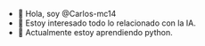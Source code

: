 - 👋 Hola, soy @Carlos-mc14
- 👀 Estoy interesado todo lo relacionado con la IA.
- 🌱 Actualmente estoy aprendiendo python.

<!---
Carlos-mc14/Carlos-mc14 is a ✨ special ✨ repository because its `README.md` (this file) appears on your GitHub profile.
You can click the Preview link to take a look at your changes.
--->
